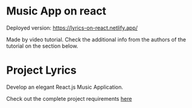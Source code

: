 # Music App on react

Deployed version: https://lyrics-on-react.netlify.app/

Made by video tutorial. Check the additional info from the authors of the tutorial on the section below.

# Project Lyrics

Develop an elegant React.js Music Application. 

Check out the complete project requirements [here](https://docs.google.com/document/d/13PeFwRlPEhMw_HPyrIrInvQuKaVWnpNmcv-y3NA208s/edit?usp=sharing)
